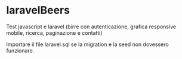 # laravelBeers
Test javascript e laravel (birre con autenticazione, grafica responsive mobile, ricerca, paginazione e contatti)


Importare il file laravel.sql se la migration e la seed non dovessero funzionare.

